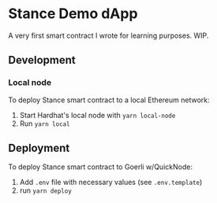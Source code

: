 # Stance Demo dApp

A very first smart contract I wrote for learning purposes. WIP.

## Development
### Local node
To deploy Stance smart contract to a local Ethereum network:
1. Start Hardhat's local node with `yarn local-node`
1. Run `yarn local`

## Deployment
To deploy Stance smart contract to Goerli w/QuickNode:
1. Add `.env` file with necessary values (see `.env.template`)
1. run `yarn deploy`